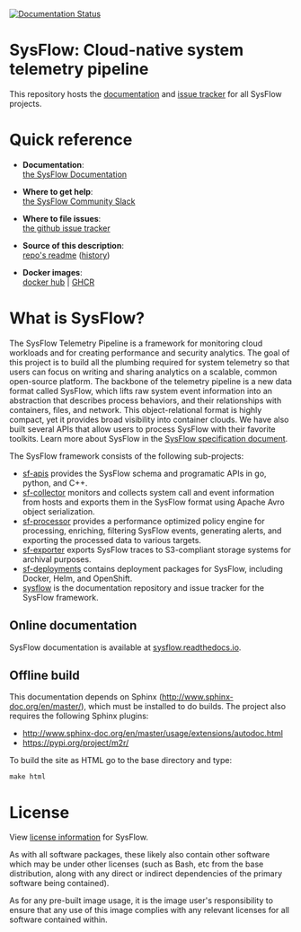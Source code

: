 [![Documentation Status](https://readthedocs.org/projects/sysflow/badge/?version=latest)](https://sysflow.readthedocs.io/en/latest/?badge=latest)

# SysFlow: Cloud-native system telemetry pipeline

This repository hosts the [documentation](https://sysflow.readthedocs.io/) and [issue tracker](https://github.com/sysflow-telemetry/sf-docs/issues) for all SysFlow projects.

# Quick reference

-	**Documentation**:  
	[the SysFlow Documentation](https://sysflow.readthedocs.io)
  
-	**Where to get help**:  
	[the SysFlow Community Slack](https://join.slack.com/t/sysflow-telemetry/shared_invite/enQtODA5OTA3NjE0MTAzLTlkMGJlZDQzYTc3MzhjMzUwNDExNmYyNWY0NWIwODNjYmRhYWEwNGU0ZmFkNGQ2NzVmYjYxMWFjYTM1MzA5YWQ)

-	**Where to file issues**:  
	[the github issue tracker](https://github.com/sysflow-telemetry/sysflow/issues)

-	**Source of this description**:  
	[repo's readme](https://github.com/sysflow-telemetry/sysflow/edit/master/README.md) ([history](https://github.com/sysflow-telemetry/sysflow/commits/master))
	
-	**Docker images**:  
	[docker hub](https://hub.docker.com/u/sysflowtelemetry) | [GHCR](https://github.com/orgs/sysflow-telemetry/packages)

# What is SysFlow?

The SysFlow Telemetry Pipeline is a framework for monitoring cloud workloads and for creating performance and security analytics. The goal of this project is to build all the plumbing required for system telemetry so that users can focus on writing and sharing analytics on a scalable, common open-source platform. The backbone of the telemetry pipeline is a new data format called SysFlow, which lifts raw system event information into an abstraction that describes process behaviors, and their relationships with containers, files, and network. This object-relational format is highly compact, yet it provides broad visibility into container clouds. We have also built several APIs that allow users to process SysFlow with their favorite toolkits. Learn more about SysFlow in the [SysFlow specification document](https://sysflow.readthedocs.io/en/latest/spec.html).

The SysFlow framework consists of the following sub-projects:

- [sf-apis](https://github.com/sysflow-telemetry/sf-apis) provides the SysFlow schema and programatic APIs in go, python, and C++.
- [sf-collector](https://github.com/sysflow-telemetry/sf-collector) monitors and collects system call and event information from hosts and exports them in the SysFlow format using Apache Avro object serialization.
- [sf-processor](https://github.com/sysflow-telemetry/sf-processor) provides a performance optimized policy engine for processing, enriching, filtering SysFlow events, generating alerts, and exporting the processed data to various targets.
- [sf-exporter](https://github.com/sysflow-telemetry/sf-exporter) exports SysFlow traces to S3-compliant storage systems for archival purposes.
- [sf-deployments](https://github.com/sysflow-telemetry/sf-deployments) contains deployment packages for SysFlow, including Docker, Helm, and OpenShift.
- [sysflow](https://github.com/sysflow-telemetry/sysflow) is the documentation repository and issue tracker for the SysFlow framework.

## Online documentation
SysFlow documentation is available at [sysflow.readthedocs.io](https://sysflow.readthedocs.io/). 

## Offline build
This documentation depends on Sphinx (http://www.sphinx-doc.org/en/master/), which must be installed to do builds. The project also requires the following Sphinx plugins:

* http://www.sphinx-doc.org/en/master/usage/extensions/autodoc.html
* https://pypi.org/project/m2r/

To build the site as HTML go to the base directory and type:
```
make html
```

# License

View [license information](https://github.com/sysflow-telemetry/sysflow/blob/master/LICENSE.md) for SysFlow.

As with all software packages, these likely also contain other software which may be under other licenses (such as Bash, etc from the base distribution, along with any direct or indirect dependencies of the primary software being contained).

As for any pre-built image usage, it is the image user's responsibility to ensure that any use of this image complies with any relevant licenses for all software contained within.
